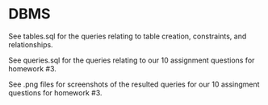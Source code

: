 # DBMS

See tables.sql for the queries relating to table creation, constraints, and relationships.

See queries.sql for the queries relating to our 10 assignment questions for homework #3.

See .png files for screenshots of the resulted queries for our 10 assingment questions for homework #3.
